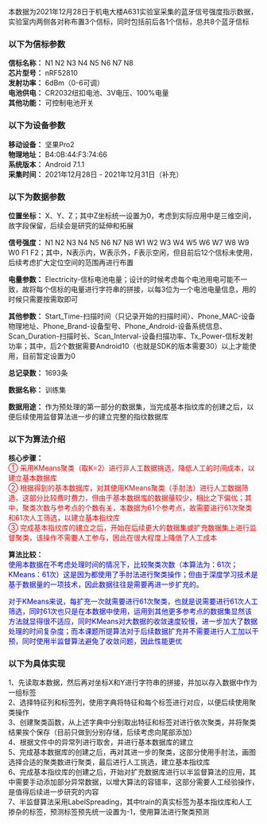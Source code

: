 本数据为2021年12月28日于机电大楼A631实验室采集的蓝牙信号强度指示数据，实验室内两侧各对称布置3个信标，同时包括前后各1个信标，总共8个蓝牙信标  
### 以下为信标参数
**信标名称：** N1 N2 N3 N4 N5 N6 N7 N8  
**芯片型号：** nRF52810  
**发射功率：** 6dBm（0-6可调）  
**电池供电：** CR2032纽扣电池、3V电压、100%电量  
**其他功能：** 可控制电池开关  

### 以下为设备参数 
**移动设备：** 坚果Pro2  
**物理地址：** B4:0B:44:F3:74:66  
**系统版本：** Android 7.1.1  
**采集时间：** 2021年12月28日  -  2021年12月31日（补充）

### 以下为数据参数
**位置坐标：** X、Y、Z；其中Z坐标统一设置为0，考虑到实际应用中是三维空间，故字段保留，后续会是研究的延伸和拓展  

**信号强度：** N1 N2 N3 N4 N5 N6 N7 N8 W1 W2 W3 W4 W5 W6 W7 W8 W9 W0 F1 F2；其中，N表示内，W表示外，F表示空闲，但目前后12个信标未使用，后续考虑扩大定位空间的范围再进行布置  

**电量参数：** Electricity-信标电池电量；设计的时候考虑每个电池用电可能不一致，故将每个信标的电量进行字符串的拼接，以每3位为一个电池电量信息，用的时候只需要按需取即可  

**其他参数：** Start_Time-扫描时间（只记录开始的扫描时间）、Phone_MAC-设备物理地址、Phone_Brand-设备型号、Phone_Android-设备系统信息、Scan_Duration-扫描时长、Scan_Interval-设备扫描功率、Tx_Power-信标发射功率；其中，后2个数据需要Android10（也就是SDK的版本需要30）以上才能使用，目前暂定设置为0  

**总记录数：** 1693条  

**数据名称：** 训练集  

**数据用途：** 作为预处理的第一部分的数据集，当完成基本指纹库的创建之后，以便后续使用监督算法进一步的建立完整的指纹数据库   

### 以下为算法介绍
**核心步骤：**   
<font color=Red>
① 采用KMeans聚类（取K=2）进行非人工数据挑选，降低人工的时间成本，以建立基本数据库  
② 根据得到的基本数据库，对其使用KMeans聚类（手肘法）进行人工数据筛选，这部分比较费时费力，但由于基本数据库的数据量较少，相比之下偏优；其中，聚类次数与参考点的个数有关，本数据为61个参考点，故需要进行61次聚类和61次人工筛选，以建立基本指纹库  
③ 完成基本指纹库的建立之后，开始在后续更大的数据集或扩充数据集上进行监督聚类，该操作不需要人工参与，因此在很大程度上降低了人工成本  
</font>

**算法比较：**  
<font color=Blue>使用本数据在不考虑处理时间的情况下，比较聚类次数（本算法为：61次；KMeans：61次）这是因为都使用了手肘法进行聚类操作；但由于深度学习技术是基于数据量的一项技术，因此数据往往是需要再进一步扩充的。
  
对于KMeans来说，每扩充一次就需要进行61次聚类，也就是说需要进行61次人工筛选，同时61次也只是在本数据中使用，运用到其他更多参考点的数据集显然该方法就显得很不适应，同时KMeans对大数据的收敛速度较慢，进一步加大了数据处理的时间复杂度；而本课题所提算法对于后续数据扩充并不需要进行人工加以干预，同时使用半监督算法避免了收敛问题，因此性能更优 </font>

### 以下为具体实现
1、先读取本数据，然后再对坐标X和Y进行字符串的拼接，并加以存入数据中作为一组标签   
2、选择特征列和标签列，使用字典将特征和每个标签进行对应，以便后续使用聚类操作  
3、创建聚类函数，从上述字典中分别取出特征和标签对进行依次聚类，并将聚类结果挨个保存（目前只做到分别存储，后续考虑向尾部添加）  
4、根据文件中的异常列进行取舍，并进行基本数据库的建立  
5、完成基本数据库的创建之后，再对其进一步的聚类，这部分使用手肘法，画图选择合适的聚类数进行聚类，最后进行人工挑选，建立基本指纹库  
6、完成基本指纹库的创建之后，开始对扩充数据库进行以半监督算法的应用，其中需要手动添加部分异常数据，以增大算法的容错率，这部分需要人工经验操作，是值得后续进一步研究的内容  
7、半监督算法采用LabelSpreading，其中train的真实标签为基本指纹库和人工掺杂的标签，预测标签预先统一设置为-1，使用算法进行聚类预测  